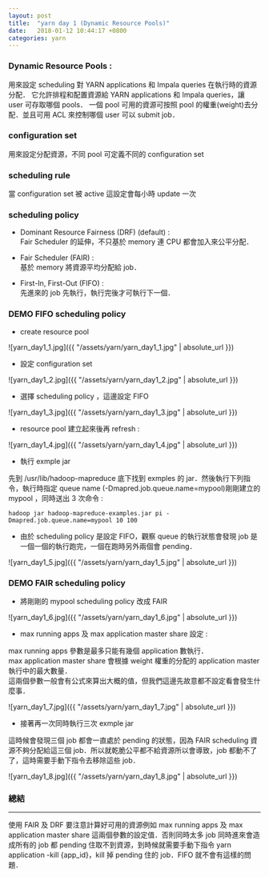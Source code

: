 ```yaml
---
layout: post
title:  "yarn day 1 (Dynamic Resource Pools)"
date:   2018-01-12 10:44:17 +0800
categories: yarn
---
```


### Dynamic Resource Pools : 
用來設定 scheduling 對 YARN applications 和 Impala queries 在執行時的資源分配．
它允許排程和配置資源給 YARN applications 和 Impala queries，讓 user 可存取哪個 pools．
一個 pool 可用的資源可按照 pool 的權重(weight)去分配．並且可用 ACL 來控制哪個 user 可以 submit job．


### configuration set
用來設定分配資源，不同 pool 可定義不同的 configuration set 

### scheduling rule
當 configuration set 被 active 這設定會每小時 update 一次


### scheduling policy
* Dominant Resource Fairness (DRF) (default) :  
Fair Scheduler 的延伸，不只基於 memory 連 CPU 都會加入來公平分配．

* Fair Scheduler (FAIR) :  
基於 memory 將資源平均分配給 job．

* First-In, First-Out (FIFO) :  
先進來的 job 先執行，執行完後才可執行下一個．


### DEMO FIFO scheduling policy
* create resource pool

![yarn_day1_1.jpg]({{ "/assets/yarn/yarn_day1_1.jpg" | absolute_url }})

* 設定 configuration set

![yarn_day1_2.jpg]({{ "/assets/yarn/yarn_day1_2.jpg" | absolute_url }})

* 選擇 scheduling policy ，這邊設定 FIFO

![yarn_day1_3.jpg]({{ "/assets/yarn/yarn_day1_3.jpg" | absolute_url }})

* resource pool 建立起來後再 refresh : 

![yarn_day1_4.jpg]({{ "/assets/yarn/yarn_day1_4.jpg" | absolute_url }})

* 執行 exmple jar  

先到 /usr/lib/hadoop-mapreduce 底下找到 exmples 的 jar．然後執行下列指令，執行時指定 queue name (-Dmapred.job.queue.name=mypool)剛剛建立的 mypool ，同時送出 3 次命令 :  

```
hadoop jar hadoop-mapreduce-examples.jar pi -Dmapred.job.queue.name=mypool 10 100
```
* 由於 scheduling policy 是設定 FIFO，觀察 queue 的執行狀態會發現 job 是一個一個的執行跑完，一個在跑時另外兩個會 pending．

![yarn_day1_5.jpg]({{ "/assets/yarn/yarn_day1_5.jpg" | absolute_url }})

### DEMO FAIR scheduling policy
* 將剛剛的 mypool scheduling policy 改成 FAIR

![yarn_day1_6.jpg]({{ "/assets/yarn/yarn_day1_6.jpg" | absolute_url }})


* max running apps 及 max application master share 設定 :  

max running apps 參數是最多只能有幾個 application 數執行．  
max application master share 會根據 weight 權重的分配的 application master 執行中的最大數量．  
這兩個參數一般會有公式來算出大概的值，但我們這邊先故意都不設定看會發生什麼事．

![yarn_day1_7.jpg]({{ "/assets/yarn/yarn_day1_7.jpg" | absolute_url }})

* 接著再一次同時執行三次 exmple jar  

這時候會發現三個 job 都會一直處於 pending 的狀態，因為 FAIR scheduling 資源不夠分配給這三個 job．所以就乾脆公平都不給資源所以會導致，job 都動不了了，這時需要手動下指令去移除這些 job．

![yarn_day1_8.jpg]({{ "/assets/yarn/yarn_day1_8.jpg" | absolute_url }})


### 總結
- - -
使用 FAIR 及 DRF 要注意計算好可用的資源例如 max running apps 及 max application master share 這兩個參數的設定值．否則同時太多 job 同時進來會造成所有的 job 都 pending 住取不到資源，到時候就需要手動下指令 yarn application -kill {app_id}，kill 掉 pending 住的 job．FIFO 就不會有這樣的問題．